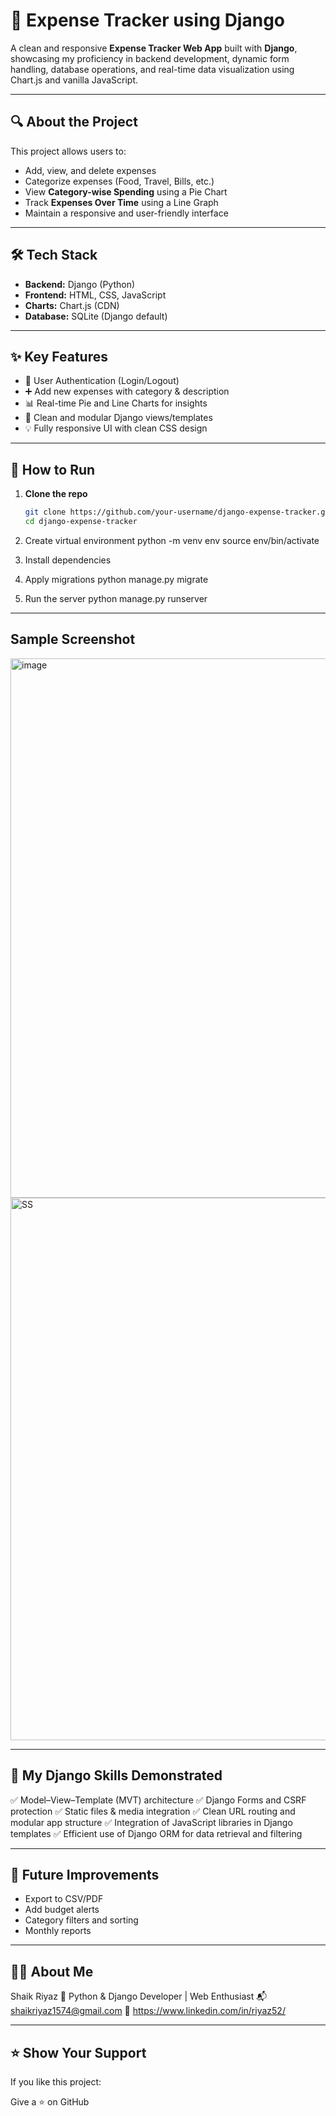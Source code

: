 # 🧾 Expense Tracker using Django

A clean and responsive **Expense Tracker Web App** built with **Django**, showcasing my proficiency in backend development, dynamic form handling, database operations, and real-time data visualization using Chart.js and vanilla JavaScript.

---

## 🔍 About the Project

This project allows users to:

- Add, view, and delete expenses
- Categorize expenses (Food, Travel, Bills, etc.)
- View **Category-wise Spending** using a Pie Chart
- Track **Expenses Over Time** using a Line Graph
- Maintain a responsive and user-friendly interface

---

## 🛠️ Tech Stack

- **Backend:** Django (Python)
- **Frontend:** HTML, CSS, JavaScript
- **Charts:** Chart.js (CDN)
- **Database:** SQLite (Django default)

---

## ✨ Key Features

- 🔐 User Authentication (Login/Logout)
- ➕ Add new expenses with category & description
- 📊 Real-time Pie and Line Charts for insights
- 🧹 Clean and modular Django views/templates
- 💡 Fully responsive UI with clean CSS design

---

## 🚀 How to Run

1. **Clone the repo**
   ```bash
   git clone https://github.com/your-username/django-expense-tracker.git
   cd django-expense-tracker

2. Create virtual environment
    python -m venv env
    source env/bin/activate
  
3. Install dependencies

4. Apply migrations
    python manage.py migrate
   
5. Run the server
    python manage.py runserver

---
   
## Sample Screenshot 


 <img width="1900" height="863" alt="image" src="https://github.com/user-attachments/assets/9549afe5-b001-47a3-b49e-92d19eccdee5" />

 <img width="1896" height="868" alt="SS" src="https://github.com/user-attachments/assets/b149c7ea-65f9-44fa-a250-f930bd3648c9" />

---
 
## 📁 My Django Skills Demonstrated
✅ Model–View–Template (MVT) architecture
✅ Django Forms and CSRF protection
✅ Static files & media integration
✅ Clean URL routing and modular app structure
✅ Integration of JavaScript libraries in Django templates
✅ Efficient use of Django ORM for data retrieval and filtering

---

## 📌 Future Improvements
 - Export to CSV/PDF
 - Add budget alerts
 - Category filters and sorting
 - Monthly reports

---

## 🙋‍♂️ About Me
Shaik Riyaz
💼 Python & Django Developer | Web Enthusiast
📬 shaikriyaz1574@gmail.com
🔗 https://www.linkedin.com/in/riyaz52/

---

## ⭐️ Show Your Support
  If you like this project:
  
  Give a ⭐️ on GitHub

